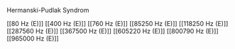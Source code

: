 Hermanski-Pudlak Syndrom

[[80 Hz (E)]]
[[400 Hz (E)]]
[[760 Hz (E)]]
[[85250 Hz (E)]]
[[118250 Hz (E)]]
[[287560 Hz (E)]]
[[367500 Hz (E)]]
[[605220 Hz (E)]]
[[800790 Hz (E)]]
[[965000 Hz (E)]]